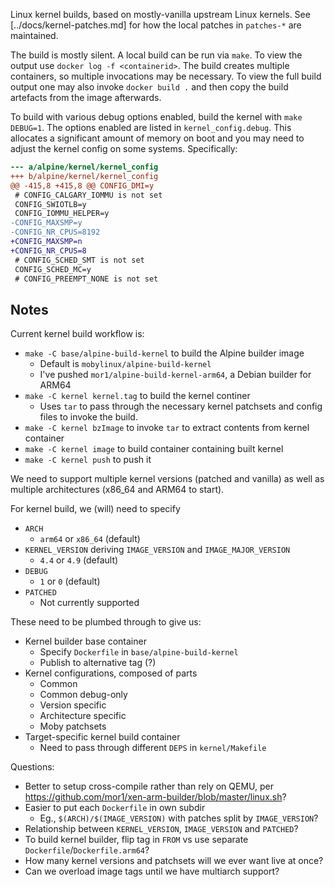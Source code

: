 Linux kernel builds, based on mostly-vanilla upstream Linux kernels.
See [../docs/kernel-patches.md] for how the local patches in `patches-*`
are maintained.

The build is mostly silent. A local build can be run via `make`. To view
the output use `docker log -f <containerid>`. The build creates multiple
containers, so multiple invocations may be necessary. To view the full build
output one may also invoke `docker build .` and then copy the build artefacts
from the image afterwards.

To build with various debug options enabled, build the kernel with
`make DEBUG=1`. The options enabled are listed in `kernel_config.debug`.
This allocates a significant amount of memory on boot and you may need to
adjust the kernel config on some systems. Specifically:

```diff
--- a/alpine/kernel/kernel_config
+++ b/alpine/kernel/kernel_config
@@ -415,8 +415,8 @@ CONFIG_DMI=y
 # CONFIG_CALGARY_IOMMU is not set
 CONFIG_SWIOTLB=y
 CONFIG_IOMMU_HELPER=y
-CONFIG_MAXSMP=y
-CONFIG_NR_CPUS=8192
+CONFIG_MAXSMP=n
+CONFIG_NR_CPUS=8
 # CONFIG_SCHED_SMT is not set
 CONFIG_SCHED_MC=y
 # CONFIG_PREEMPT_NONE is not set
```

## Notes

Current kernel build workflow is:
  * `make -C base/alpine-build-kernel` to build the Alpine builder image
      * Default is `mobylinux/alpine-build-kernel`
      * I've pushed `mor1/alpine-build-kernel-arm64`, a Debian builder for ARM64
  * `make -C kernel kernel.tag` to build the kernel continer
      * Uses `tar` to pass through the necessary kernel patchsets and config
        files to invoke the build.
  * `make -C kernel bzImage` to invoke `tar` to extract contents from kernel
    container
  * `make -C kernel image` to build container containing built kernel
  * `make -C kernel push` to push it

We need to support multiple kernel versions (patched and vanilla) as well as
multiple architectures (x86_64 and ARM64 to start).

For kernel build, we (will) need to specify
  * `ARCH`
      * `arm64` or `x86_64` (default)
  * `KERNEL_VERSION` deriving `IMAGE_VERSION` and `IMAGE_MAJOR_VERSION`
      * `4.4` or `4.9` (default)
  * `DEBUG`
      * `1` or `0` (default)
  * `PATCHED`
      * Not currently supported

These need to be plumbed through to give us:
  * Kernel builder base container
      * Specify `Dockerfile` in `base/alpine-build-kernel`
      * Publish to alternative tag (?)
  * Kernel configurations, composed of parts
      * Common
      * Common debug-only
      * Version specific
      * Architecture specific
      * Moby patchsets
  * Target-specific kernel build container
      * Need to pass through different `DEPS` in `kernel/Makefile`

Questions:
  * Better to setup cross-compile rather than rely on QEMU,
    per <https://github.com/mor1/xen-arm-builder/blob/master/linux.sh>?
  * Easier to put each `Dockerfile` in own subdir
      * Eg., `$(ARCH)/$(IMAGE_VERSION)` with patches split by `IMAGE_VERSION`?
  * Relationship between `KERNEL_VERSION`, `IMAGE_VERSION` and `PATCHED`?
  * To build kernel builder, flip tag in `FROM` vs use separate
    `Dockerfile`/`Dockerfile.arm64`?
  * How many kernel versions and patchsets will we ever want live at once?
  * Can we overload image tags until we have multiarch support?
